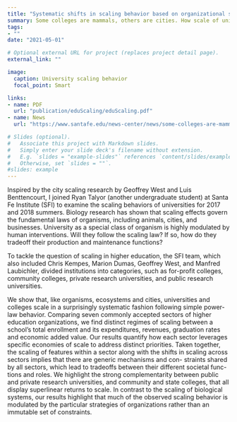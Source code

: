 ```yaml
---
title: "Systematic shifts in scaling behavior based on organizational strategy in universities"
summary: Some colleges are mammals, others are cities. How scale of universities affect factors like tuition, research production, and teaching salaries? What are the tradeoffs and constraints for universities to be scale efficiently? 
tags:
- ""
date: "2021-05-01"

# Optional external URL for project (replaces project detail page).
external_link: ""

image:
  caption: University scaling behavior
  focal_point: Smart

links:
- name: PDF 
  url: "publication/eduScaling/eduScaling.pdf"
- name: News
  url: "https://www.santafe.edu/news-center/news/some-colleges-are-mammals-others-are-cities"

# Slides (optional).
#   Associate this project with Markdown slides.
#   Simply enter your slide deck's filename without extension.
#   E.g. `slides = "example-slides"` references `content/slides/example-slides.md`.
#   Otherwise, set `slides = ""`.
#slides: example
---
```


Inspired by the city scaling research by Geoffrey West and Luis Benttencourt, I joined Ryan Talyor (another undergraduate student) at Santa Fe Institute (SFI) to examine the scaling behaviors of universities for 2017 and 2018 summers. Biology research has shown that scaling effects govern the fundamental laws of organisms, including animals, cities, and businesses. University as a special class of organism is highly modulated by human interventions. Will they follow the scaling law? If so, how do they tradeoff their production and maintenance functions? 

To tackle the question of scaling in higher education, the SFI team, which also included Chris Kempes, Marion Dumas, Geoffrey West, and Manfred Laubichler, divided institutions into categories, such as for-profit colleges, community colleges, private research universities, and public research universities. 

We show that, like organisms, ecosystems and cities, universities and colleges scale in a surprisingly systematic fashion following simple power-law behavior. Comparing seven commonly accepted sectors of higher education organizations, we find distinct regimes of scaling between a school’s total enrollment and its expenditures, revenues, graduation rates and economic added value. Our results quantify how each sector leverages specific economies of scale to address distinct priorities. Taken together, the scaling of features within a sector along with the shifts in scaling across sectors implies that there are generic mechanisms and con- straints shared by all sectors, which lead to tradeoffs between their different societal func- tions and roles. We highlight the strong complementarity between public and private research universities, and community and state colleges, that all display superlinear returns to scale. In contrast to the scaling of biological systems, our results highlight that much of the observed scaling behavior is modulated by the particular strategies of organizations rather than an immutable set of constraints.